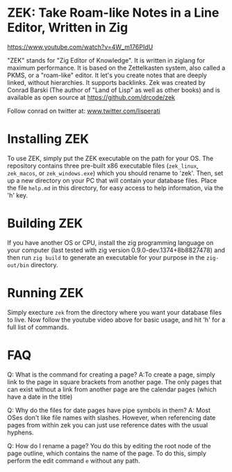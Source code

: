 # ZEK: Take Roam-like Notes in a Line Editor, Written in Zig

https://www.youtube.com/watch?v=4W_m176PIdU

"ZEK" stands for "Zig Editor of Knowledge". It is written in ziglang for maximum performance. It is based on the Zettelkasten system, also called a PKMS, or a "roam-like" editor. It let's you create notes that are deeply linked, without hierarchies. It supports backlinks. Zek was created by Conrad Barski (The author of "Land of Lisp" as well as other books) and is available as open source at https://github.com/drcode/zek

Follow conrad on twitter at: www.twitter.com/lisperati

# Installing ZEK

To use ZEK, simply put the ZEK executable on the path for your OS. The repository contains three pre-built x86 executable files (`zek_linux`, `zek_macos`, or `zek_windows.exe`) which you should rename to 'zek'. Then, set up a new directory on your PC that will contain your database files. Place the file `help.md` in this directory, for easy access to help information, via the 'h' key.

# Building ZEK

If you have another OS or CPU, install the zig programming language on your computer (last tested with zig version 0.9.0-dev.1374+8b8827478) and then run `zig build` to generate an executable for your purpose in the `zig-out/bin` directory.

# Running ZEK

Simply execture `zek` from the directory where you want your database files to live. Now follow the youtube video above for basic usage, and hit 'h' for a full list of commands.

# FAQ

Q: What is the command for creating a page?
A:To create a page, simply link to the page in square brackets from another page. The only pages that can exist without a link from another page are the calendar pages (which have a date in the title)

Q: Why do the files for date pages have pipe symbols in them?
A: Most OSes don't like file names with slashes. However, when referencing date pages from within zek you can just use reference dates with the usual hyphens.

Q: How do I rename a page? You do this by editing the root node of the page outline, which contains the name of the page. To do this, simply perform the edit command `e` without any path.
